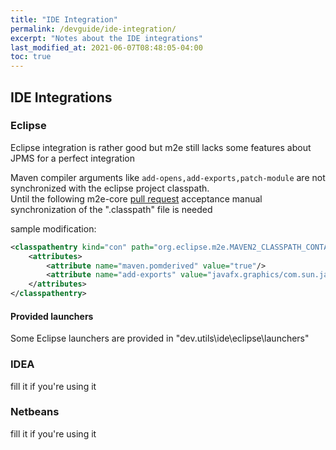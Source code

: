 ```yaml
---
title: "IDE Integration"
permalink: /devguide/ide-integration/
excerpt: "Notes about the IDE integrations"
last_modified_at: 2021-06-07T08:48:05-04:00
toc: true
---
```


## IDE Integrations



### Eclipse

Eclipse integration is rather good but m2e still lacks some features about JPMS for a perfect integration

Maven compiler arguments like `add-opens,add-exports,patch-module` are not synchronized with the eclipse project classpath.<br/>
Until the following m2e-core [pull request](https://github.com/eclipse-m2e/m2e-core/pull/216) acceptance manual synchronization of the ".classpath" file is needed

sample modification:

```xml
<classpathentry kind="con" path="org.eclipse.m2e.MAVEN2_CLASSPATH_CONTAINER">
	<attributes>
		<attribute name="maven.pomderived" value="true"/>
		<attribute name="add-exports" value="javafx.graphics/com.sun.javafx.geometry=scenebuilder.core.api:javafx.graphics/com.sun.javafx.scene=scenebuilder.core.api"/>
	</attributes>
</classpathentry>
```

#### Provided launchers 

Some Eclipse launchers are provided in "dev.utils\ide\eclipse\launchers"

### IDEA

fill it if you're using it

### Netbeans

fill it if you're using it
